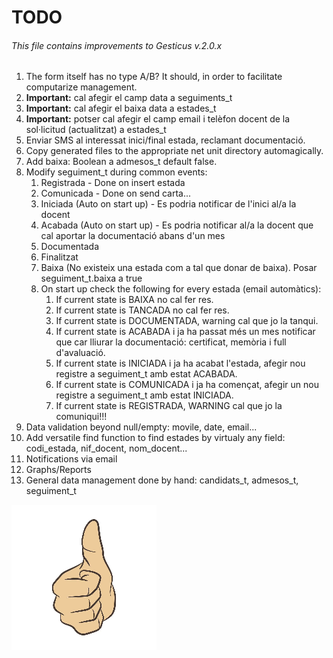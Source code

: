 # TODO

###### This file contains improvements to Gesticus v.2.0.x

1. The form itself has no type A/B? It should, in order to facilitate computarize management.
1. __Important:__ cal afegir el camp data a seguiments_t
1. __Important:__ cal afegir el baixa data a estades_t
1. __Important:__ potser cal afegir el camp email i telèfon docent de la sol·licitud (actualitzat) a estades_t
1. Enviar SMS al interessat inici/final estada, reclamant documentació.
1. Copy generated files to the appropriate net unit directory automagically.
1. Add baixa: Boolean a admesos_t default false.
1. Modify seguiment_t during common events: 
   1. Registrada - Done on insert estada
   1. Comunicada - Done on send carta...
   1. Iniciada (Auto on start up) - Es podria notificar de l'inici al/a la docent
   1. Acabada (Auto on start up) - Es podria notificar al/a la docent que cal aportar la documentació abans d'un mes
   1. Documentada
   1. Finalitzat
   1. Baixa (No existeix una estada com a tal que donar de baixa). Posar seguiment_t.baixa a true
   1. On start up check the following for every estada (email automàtics):
      1. If current state is BAIXA no cal fer res.
      1. If current state is TANCADA no cal fer res.
      1. If current state is DOCUMENTADA, warning cal que jo la tanqui.
      1. If current state is ACABADA i ja ha passat més un mes notificar que car lliurar la documentació: certificat, memòria i full d'avaluació.
      1. If current state is INICIADA i ja ha acabat l'estada, afegir nou registre a seguiment_t amb estat ACABADA.
      1. If current state is COMUNICADA i ja ha començat, afegir un nou registre a seguiment_t amb estat INICIADA.
      1. If current state is REGISTRADA, WARNING cal que jo la comuniqui!!!
1. Data validation beyond null/empty: movile, date, email...
1. Add versatile find function to find estades by virtualy any field: codi_estada, nif_docent, nom_docent...
1. Notifications via email
1. Graphs/Reports
1. General data management done by hand: candidats_t, admesos_t, seguiment_t

![Thumb Up](./thumb_up.jpg)